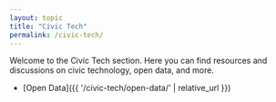 ```yaml
---
layout: topic
title: "Civic Tech"
permalink: /civic-tech/
---
```


Welcome to the Civic Tech section. Here you can find resources and discussions on civic technology, open data, and more.

- [Open Data]({{ '/civic-tech/open-data/' | relative_url }})

